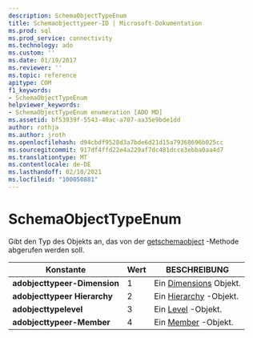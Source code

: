 ```yaml
---
description: SchemaObjectTypeEnum
title: Schemaobjecttypeer-ID | Microsoft-Dokumentation
ms.prod: sql
ms.prod_service: connectivity
ms.technology: ado
ms.custom: ''
ms.date: 01/19/2017
ms.reviewer: ''
ms.topic: reference
apitype: COM
f1_keywords:
- SchemaObjectTypeEnum
helpviewer_keywords:
- SchemaObjectTypeEnum enumeration [ADO MD]
ms.assetid: bf53939f-5543-40ac-a707-aa35e9bde1dd
author: rothja
ms.author: jroth
ms.openlocfilehash: d94cbdf9528d3a7bde6d21d15a79368696b025cc
ms.sourcegitcommit: 917df4ffd22e4a229af7dc481dcce3ebba0aa4d7
ms.translationtype: MT
ms.contentlocale: de-DE
ms.lasthandoff: 02/10/2021
ms.locfileid: "100050881"
---
```

# <a name="schemaobjecttypeenum"></a>SchemaObjectTypeEnum
Gibt den Typ des Objekts an, das von der [getschemaobject](./getschemaobject-method-ado-md.md) -Methode abgerufen werden soll.  
  
|Konstante|Wert|BESCHREIBUNG|  
|--------------|-----------|-----------------|  
|**adobjecttypeer-Dimension**|1|Ein [Dimensions](./dimension-object-ado-md.md) Objekt.|  
|**adobjecttypeer Hierarchy**|2|Ein [Hierarchy](./hierarchy-object-ado-md.md) -Objekt.|  
|**adobjecttypelevel**|3|Ein [Level](./level-object-ado-md.md) -Objekt.|  
|**adobjecttypeer-Member**|4|Ein [Member](./member-object-ado-md.md) -Objekt.|